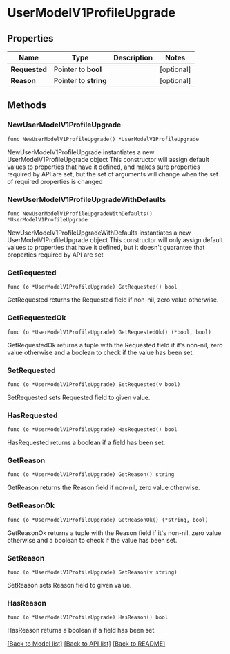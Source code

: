 # UserModelV1ProfileUpgrade

## Properties

Name | Type | Description | Notes
------------ | ------------- | ------------- | -------------
**Requested** | Pointer to **bool** |  | [optional] 
**Reason** | Pointer to **string** |  | [optional] 

## Methods

### NewUserModelV1ProfileUpgrade

`func NewUserModelV1ProfileUpgrade() *UserModelV1ProfileUpgrade`

NewUserModelV1ProfileUpgrade instantiates a new UserModelV1ProfileUpgrade object
This constructor will assign default values to properties that have it defined,
and makes sure properties required by API are set, but the set of arguments
will change when the set of required properties is changed

### NewUserModelV1ProfileUpgradeWithDefaults

`func NewUserModelV1ProfileUpgradeWithDefaults() *UserModelV1ProfileUpgrade`

NewUserModelV1ProfileUpgradeWithDefaults instantiates a new UserModelV1ProfileUpgrade object
This constructor will only assign default values to properties that have it defined,
but it doesn't guarantee that properties required by API are set

### GetRequested

`func (o *UserModelV1ProfileUpgrade) GetRequested() bool`

GetRequested returns the Requested field if non-nil, zero value otherwise.

### GetRequestedOk

`func (o *UserModelV1ProfileUpgrade) GetRequestedOk() (*bool, bool)`

GetRequestedOk returns a tuple with the Requested field if it's non-nil, zero value otherwise
and a boolean to check if the value has been set.

### SetRequested

`func (o *UserModelV1ProfileUpgrade) SetRequested(v bool)`

SetRequested sets Requested field to given value.

### HasRequested

`func (o *UserModelV1ProfileUpgrade) HasRequested() bool`

HasRequested returns a boolean if a field has been set.

### GetReason

`func (o *UserModelV1ProfileUpgrade) GetReason() string`

GetReason returns the Reason field if non-nil, zero value otherwise.

### GetReasonOk

`func (o *UserModelV1ProfileUpgrade) GetReasonOk() (*string, bool)`

GetReasonOk returns a tuple with the Reason field if it's non-nil, zero value otherwise
and a boolean to check if the value has been set.

### SetReason

`func (o *UserModelV1ProfileUpgrade) SetReason(v string)`

SetReason sets Reason field to given value.

### HasReason

`func (o *UserModelV1ProfileUpgrade) HasReason() bool`

HasReason returns a boolean if a field has been set.


[[Back to Model list]](../README.md#documentation-for-models) [[Back to API list]](../README.md#documentation-for-api-endpoints) [[Back to README]](../README.md)


